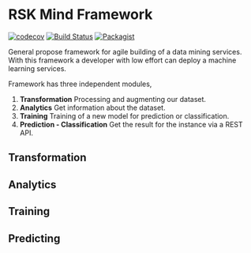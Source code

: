 # RSK Mind Framework
[![codecov](https://codecov.io/gh/rsk-mind/rsk-mind-framework/branch/master/graph/badge.svg)](https://codecov.io/gh/rsk-mind/rsk-mind-framework)
[![Build Status](https://travis-ci.org/rsk-mind/rsk-mind-framework.svg?branch=master)](https://travis-ci.org/rsk-mind/rsk-mind-framework)
[![Packagist](https://img.shields.io/packagist/l/doctrine/orm.svg?maxAge=2592000)]()

General propose framework for agile building of a data mining services. With this
framework a developer with low effort can deploy a machine learning services.


Framework has three independent modules,

1. **Transformation** Processing and augmenting our dataset.
2. **Analytics** Get information about the dataset.
3. **Training** Training of a new model for prediction or classification.
4. **Prediction - Classification** Get the result for the instance via a REST API.

## Transformation

## Analytics

## Training

## Predicting